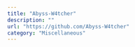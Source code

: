 ```yaml
---
title: "Abyss-W4tcher"
description: ""
url: "https://github.com/Abyss-W4tcher"
category: "Miscellaneous"
---
```

